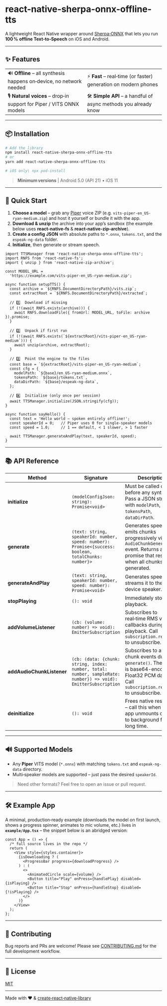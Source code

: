 # react-native-sherpa-onnx-offline-tts

A lightweight React Native wrapper around [Sherpa‑ONNX](https://github.com/k2-fsa/sherpa-onnx) that lets you run **100 % offline Text‑to‑Speech** on iOS and Android.

---

## ✨ Features

| | |
|---|---|
| 🔊 **Offline** – all synthesis happens on‑device, no network needed | ⚡ **Fast** – real‑time (or faster) generation on modern phones |
| 🎙️ **Natural voices** – drop‑in support for Piper / VITS ONNX models | 🛠️ **Simple API** – a handful of async methods you already know |

---

## 📦 Installation

```bash
# Add the library
npm install react-native-sherpa-onnx-offline-tts
# or
yarn add react-native-sherpa-onnx-offline-tts

# iOS only\	npx pod-install
```

> **Minimum versions**  |  Android 5.0 (API 21) • iOS 11

---

## 🚀 Quick Start

1. **Choose a model** – grab any [Piper](https://github.com/k2-fsa/sherpa-onnx/releases/download/tts-models/vits-piper-en_US-ryan-medium.tar.bz2) voice ZIP (e.g. `vits-piper-en_US-ryan-medium.zip`) and host it yourself or bundle it with the app.
2. **Download & unzip** the archive into your app’s sandbox (the example below uses **react‑native‑fs** & **react‑native‑zip‑archive**).
3. **Create a config JSON** with absolute paths to `*.onnx`, `tokens.txt`, and the `espeak-ng-data` folder.
4. **Initialize**, then generate or stream speech.

```tsx
import TTSManager from 'react-native-sherpa-onnx-offline-tts';
import RNFS from 'react-native-fs';
import { unzip } from 'react-native-zip-archive';

const MODEL_URL =
  'https://example.com/vits-piper-en_US-ryan-medium.zip';

async function setupTTS() {
  const archive = `${RNFS.DocumentDirectoryPath}/vits.zip`;
  const extractRoot = `${RNFS.DocumentDirectoryPath}/extracted`;

  // 1️⃣  Download if missing
  if (!(await RNFS.exists(archive))) {
    await RNFS.downloadFile({ fromUrl: MODEL_URL, toFile: archive }).promise;
  }

  // 2️⃣  Unpack if first run
  if (!(await RNFS.exists(`${extractRoot}/vits-piper-en_US-ryan-medium`))) {
    await unzip(archive, extractRoot);
  }

  // 3️⃣  Point the engine to the files
  const base = `${extractRoot}/vits-piper-en_US-ryan-medium`;
  const cfg = {
    modelPath: `${base}/en_US-ryan-medium.onnx`,
    tokensPath: `${base}/tokens.txt`,
    dataDirPath: `${base}/espeak-ng-data`,
  };

  // 4️⃣  Initialise (only once per session)
  await TTSManager.initialize(JSON.stringify(cfg));
}

async function sayHello() {
  const text = 'Hello world – spoken entirely offline!';
  const speakerId = 0;   // Piper uses 0 for single‑speaker models
  const speed = 1.0;     // 1 == default, < 1 slower, > 1 faster

  await TTSManager.generateAndPlay(text, speakerId, speed);
}
```

---

## 📚 API Reference

| Method | Signature | Description |
|--------|-----------|-------------|
| **initialize** | `(modelConfigJson: string): Promise<void>` | Must be called once before any synthesis. Pass a JSON string with `modelPath`, `tokensPath`, `dataDirPath`. |
| **generate** | `(text: string, speakerId: number, speed: number): Promise<{success: boolean, totalChunks: number}>` | Generates speech and emits chunks progressively via `AudioChunkGenerated` event. Returns a promise that resolves when all chunks are generated. |
| **generateAndPlay** | `(text: string, speakerId: number, speed: number): Promise<void>` | Generates speech and streams it to the device speaker. |
| **stopPlaying** | `(): void` | Immediately stops playback. |
| **addVolumeListener** | `(cb: (volume: number) => void): EmitterSubscription` | Subscribes to real‑time RMS volume callbacks during playback. Call `subscription.remove()` to unsubscribe. |
| **addAudioChunkListener** | `(cb: (data: {chunk: string, index: number, total: number, sampleRate: number}) => void): EmitterSubscription` | Subscribes to audio chunk events during `generate()`. The `chunk` is base64-encoded Float32 PCM data. Call `subscription.remove()` to unsubscribe. |
| **deinitialize** | `(): void` | Frees native resources – call this when your app unmounts or goes to background for a long time. |

---

## 🔊 Supported Models

* Any **Piper** VITS model (`*.onnx`) with matching `tokens.txt` and `espeak-ng-data` directory.
* Multi‑speaker models are supported – just pass the desired `speakerId`.

> Need other formats? Feel free to open an issue or pull request.

---

## 🛠️ Example App

A minimal, production‑ready example (downloads the model on first launch, shows a progress spinner, animates to mic volume, etc.) lives in **`example/App.tsx`** – the snippet below is an abridged version:

```tsx title="example/App.tsx"
const App = () => {
  /* full source lives in the repo */
  return (
    <View style={styles.container}>
      {isDownloading ? (
        <ProgressBar progress={downloadProgress} />
      ) : (
        <>
          <AnimatedCircle scale={volume} />
          <Button title="Play" onPress={handlePlay} disabled={isPlaying} />
          <Button title="Stop" onPress={handleStop} disabled={!isPlaying} />
        </>
      )}
    </View>
  );
};
```

---

## 🤝 Contributing

Bug reports and PRs are welcome!  Please see [CONTRIBUTING.md](CONTRIBUTING.md) for the full development workflow.

---

## 📄 License

[MIT](LICENSE)

---

Made with ❤️ & [create‑react‑native‑library](https://github.com/callstack/react-native-builder-bob)

